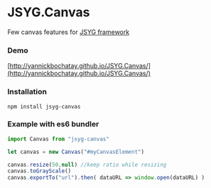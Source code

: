 # JSYG.Canvas
Few canvas features for [JSYG framework](https://github.com/YannickBochatay/JSYG)

### Demo
[http://yannickbochatay.github.io/JSYG.Canvas/](http://yannickbochatay.github.io/JSYG.Canvas/)

### Installation
```shell
npm install jsyg-canvas
```

### Example with es6 bundler
```javascript
import Canvas from "jsyg-canvas"

let canvas = new Canvas("#myCanvasElement")

canvas.resize(50,null) //keep ratio while resizing
canvas.toGrayScale()
canvas.exportTo("url").then( dataURL => window.open(dataURL) )
```